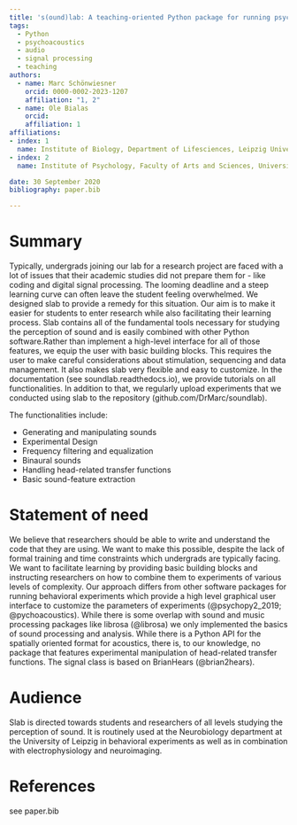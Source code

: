 ```yaml
---
title: 's(ound)lab: A teaching-oriented Python package for running psychoacoustic experiments and manipulating sounds'
tags:
  - Python
  - psychoacoustics
  - audio
  - signal processing
  - teaching
authors:
  - name: Marc Schönwiesner
    orcid: 0000-0002-2023-1207
    affiliation: "1, 2"
  - name: Ole Bialas
    orcid:
    affiliation: 1
affiliations:
- index: 1
  name: Institute of Biology, Department of Lifesciences, Leipzig University, Germany
- index: 2
  name: Institute of Psychology, Faculty of Arts and Sciences, University of Montreal, Canada

date: 30 September 2020
bibliography: paper.bib

---
```

# Summary
Typically, undergrads joining our lab for a research project are faced with a lot of issues that their
academic studies did not prepare them for - like coding and digital signal processing. The looming deadline
and a steep learning curve can often leave the student feeling overwhelmed. We designed slab to provide a remedy for 
this situation. Our aim is to make it easier for students to enter research while also facilitating their learning 
process. Slab contains all of the fundamental tools necessary for studying the perception of sound and is easily 
combined with other Python software.Rather than implement a high-level interface for all of those features, we equip the
user with basic building blocks. This requires the user to make careful considerations about stimulation, sequencing
and data management. It also makes slab very flexible and easy to customize. In the documentation 
(see soundlab.readthedocs.io), we provide tutorials on all functionalities. In addition to that, we regularly upload
experiments that we conducted using slab to the repository (github.com/DrMarc/soundlab).

The functionalities include:
* Generating and manipulating sounds
* Experimental Design
* Frequency filtering and equalization
* Binaural sounds
* Handling head-related transfer functions
* Basic sound-feature extraction

# Statement of need
We believe that researchers should be able to write and understand the code that they are using. We want to make this
possible, despite the lack of formal training and time constraints which undergrads are typically facing.
We want to facilitate learning by providing basic building blocks and instructing researchers on how to combine them 
to experiments of various levels of complexity. Our approach differs from other software packages for running
behavioral experiments which provide a high level graphical user interface to customize the parameters of experiments
(@psychopy2_2019; @pychoacoustics). While there is some overlap with sound and music processing packages like librosa
(@librosa) we only implemented the basics of sound processing and analysis. While there is a Python API for the
spatially oriented format for acoustics, there is, to our knowledge, no package that features experimental
manipulation of head-related transfer functions. The signal class is based on BrianHears (@brian2hears).


# Audience
Slab is directed towards students and researchers of all levels studying the perception of sound. 
It is routinely used at the Neurobiology department at the University of Leipzig in behavioral experiments as well as
in combination with electrophysiology and neuroimaging.

# References
see paper.bib
